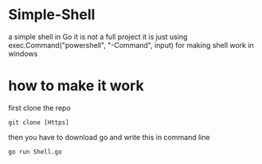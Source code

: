 # Simple-Shell
a simple shell in Go it is not a full project it is just using exec.Command("powershell", "-Command", input) for making shell work in windows 

# how to make it work 

first clone the repo 

```
git clone [Https]
```

then you have to download go and write this in command line

```
go run Shell.go
```
